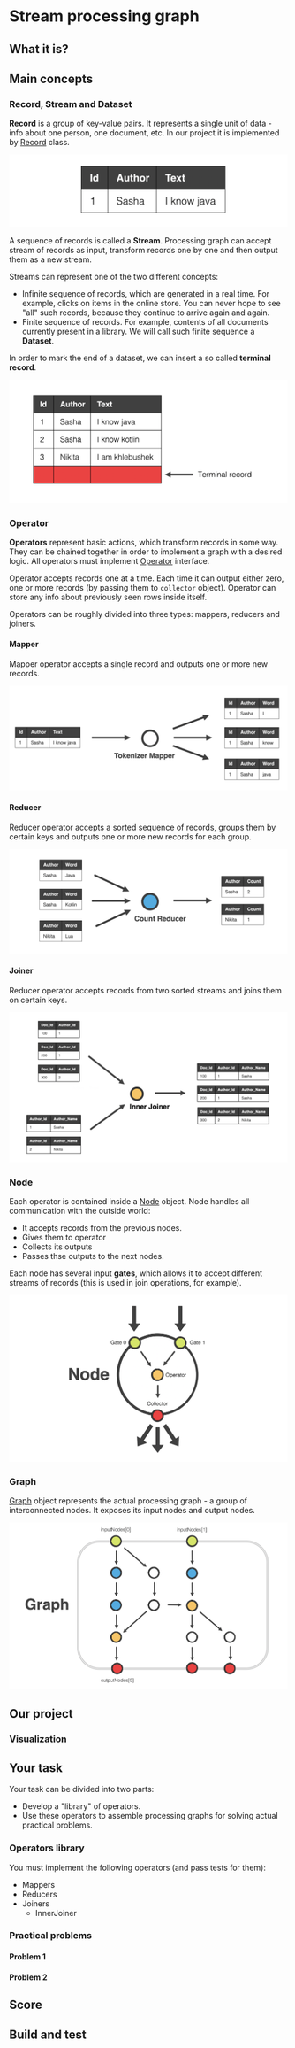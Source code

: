 # Stream processing graph

## What it is?

## Main concepts

### Record, Stream and Dataset

**Record** is a group of key-value pairs. It represents a single unit of data - info about one person, one document, etc. In our project it is implemented by [Record](src/main/java/io/github/javaasasecondlanguage/homework01/Record.java) class. 

![record](pics/record.png)

A sequence of records is called a **Stream**. Processing graph can accept stream of records as input, transform records one by one and then output them as a new stream.  

Streams can represent one of the two different concepts:
* Infinite sequence of records, which are generated in a real time. For example, clicks on items in the online store. You can never hope to see "all" such records, because they continue to arrive again and again. 
* Finite sequence of records. For example, contents of all documents currently present in a library. We will call such finite sequence a **Dataset**. 

In order to mark the end of a dataset, we can insert a so called **terminal record**.     

![Terminal record](pics/terminal_record.png)

### Operator

**Operators** represent basic actions, which transform records in some way. They can be chained together in order to implement a graph with a desired logic. All operators must implement [Operator](src/main/java/io/github/javaasasecondlanguage/homework01/ops/Operator.java) interface.

Operator accepts records one at a time. Each time it can output either zero, one or more records (by passing them to `collector` object). Operator can store any info about previously seen rows inside itself.      

Operators can be roughly divided into three types: mappers, reducers and joiners. 

#### Mapper

Mapper operator accepts a single record and outputs one or more new records. 

![Mapper](pics/mapper.png)

#### Reducer

Reducer operator accepts a sorted sequence of records, groups them by certain keys and outputs one or more new records for each group.

![Reducer](pics/reducer.png)

#### Joiner

Reducer operator accepts records from two sorted streams and joins them on certain keys.

![Joiner](pics/joiner.png)

### Node

Each operator is contained inside a [Node](src/main/java/io/github/javaasasecondlanguage/homework01/ProcNode.java) object. Node handles all communication with the outside world: 
* It accepts records from the previous nodes.
* Gives them to operator
* Collects its outputs
* Passes thse outputs to the next nodes.

Each node has several input **gates**, which allows it to accept different streams of records (this is used in join operations, for example).  
   
![Node](pics/node.png)

### Graph

[Graph](src/main/java/io/github/javaasasecondlanguage/homework01/ProcGraph.java) object represents the actual processing graph - a group of interconnected nodes. It exposes its input nodes and output nodes.  
 
![Graph](pics/graph.png)

## Our project

### Visualization

## Your task

Your task can be divided into two parts:
* Develop a "library" of operators.
* Use these operators to assemble processing graphs for solving actual practical problems.

### Operators library

You must implement the following operators (and pass tests for them):
* Mappers
* Reducers
* Joiners
    - InnerJoiner
    
### Practical problems

#### Problem 1
#### Problem 2

## Score

## Build and test
 